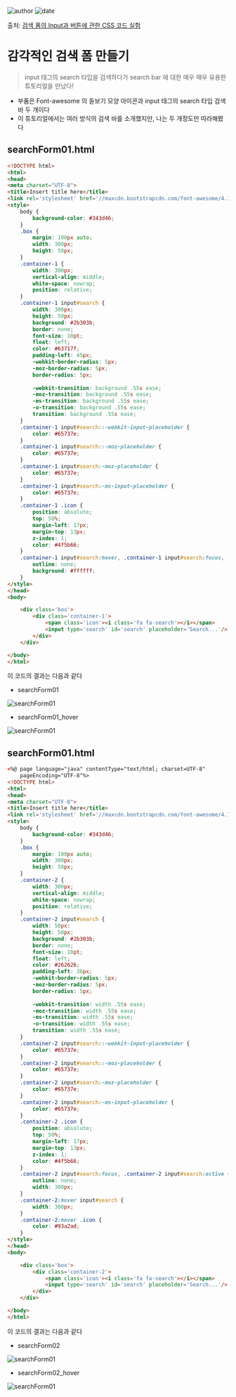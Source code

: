 ﻿
![author](https://img.shields.io/badge/author-daesungRa-lightgray.svg?style=flat-square)
![date](https://img.shields.io/badge/date-190103-lightgray.svg?style=flat-square)

출처: [검색 폼의 Input과 버튼에 관한 CSS 코드 실험]

# 감각적인 검색 폼 만들기

> input 태그의 search 타입을 검색하다가 search bar 에 대한 매우 매우 유용한 튜토리얼을 만났다!

- 부품은 Font-awesome 의 돋보기 모양 아이콘과 input 태그의 search 타입 검색 바 두 개이다
- 이 튜토리얼에서는 여러 방식의 검색 바를 소개했지만, 나는 두 개정도만 따라해봤다

## searchForm01.html

```HTML
<!DOCTYPE html>
<html>
<head>
<meta charset="UTF-8">
<title>Insert title here</title>
<link rel='stylesheet' href='//maxcdn.bootstrapcdn.com/font-awesome/4.1.0/css/font-awesome.min.css'/>
<style>
	body {
		background-color: #343d46;
	}
	.box {
		margin: 100px auto;
		width: 300px;
		height: 50px;
	}
	.container-1 {
		width: 300px;
		vertical-align: middle;
		white-space: nowrap;
		position: relative;
	}
	.container-1 input#search {
		width: 300px;
		height: 50px;
		background: #2b303b;
		border: none;
		font-size: 10pt;
		float: left;
		color: #63717f;
		padding-left: 45px;
		-webkit-border-radius: 5px;
		-moz-border-radius: 5px;
		border-radius: 5px;
		
		-webkit-transition: background .55s ease;
		-moz-transition: background .55s ease;
		-ms-transition: background .55s ease;
		-o-transition: background .55s ease;
		transition: background .55s ease;
	}
	.container-1 input#search::-webkit-input-placeholder {
		color: #65737e;
	}
	.container-1 input#search::-moz-placeholder {
		color: #65737e;
	}
	.container-1 input#search:-moz-placeholder {
		color: #65737e;
	}
	.container-1 input#search:-ms-input-placeholder {
		color: #65737e;
	}
	.container-1 .icon {
		position: absolute;
		top: 50%;
		margin-left: 17px;
		margin-top: 13px;
		z-index: 1;
		color: #4f5b66;
	}
	.container-1 input#search:hover, .container-1 input#search:focus, .container-1 input#search:active {
		outline: none;
		background: #ffffff;
	}
</style>
</head>
<body>

	<div class='box'>
		<div class='container-1'>
			<span class='icon'><i class='fa fa-search'></i></span>
			<input type='search' id='search' placeholder='Search...'/>
		</div>
	</div>

</body>
</html>
```

이 코드의 결과는 다음과 같다

- searchForm01

![searchForm01](https://github.com/daesungRa/MyStudy/blob/master/imgs/searchForm01.PNG)

- searchForm01_hover

![searchForm01](https://github.com/daesungRa/MyStudy/blob/master/imgs/searchForm01_hover.PNG)

## searchForm01.html

```HTML
<%@ page language="java" contentType="text/html; charset=UTF-8"
    pageEncoding="UTF-8"%>
<!DOCTYPE html>
<html>
<head>
<meta charset="UTF-8">
<title>Insert title here</title>
<link rel='stylesheet' href='//maxcdn.bootstrapcdn.com/font-awesome/4.1.0/css/font-awesome.min.css'/>
<style>
	body {
		background-color: #343d46;
	}
	.box {
		margin: 100px auto;
		width: 300px;
		height: 50px;
	}
	.container-2 {
		width: 300px;
		vertical-align: middle;
		white-space: nowrap;
		position: relative;
	}
	.container-2 input#search {
		width: 50px;
		height: 50px;
		background: #2b303b;
		border: none;
		font-size: 10pt;
		float: left;
		color: #262626;
		padding-left: 36px;
		-webkit-border-radius: 5px;
		-moz-border-radius: 5px;
		border-radius: 5px;
		
		-webkit-transition: width .55s ease;
		-moz-transition: width .55s ease;
		-ms-transition: width .55s ease;
		-o-transition: width .55s ease;
		transition: width .55s ease;
	}
	.container-2 input#search::-webkit-input-placeholder {
		color: #65737e;
	}
	.container-2 input#search::-moz-placeholder {
		color: #65737e;
	}
	.container-2 input#search:-moz-placeholder {
		color: #65737e;
	}
	.container-2 input#search:-ms-input-placeholder {
		color: #65737e;
	}
	.container-2 .icon {
		position: absolute;
		top: 50%;
		margin-left: 17px;
		margin-top: 13px;
		z-index: 1;
		color: #4f5b66;
	}
	.container-2 input#search:focus, .container-2 input#search:active {
		outline: none;
		width: 300px;
	}
	.container-2:hover input#search {
		width: 300px;
	}
	.container-2:hover .icon {
		color: #93a2ad;
	}
</style>
</head>
<body>

	<div class='box'>
		<div class='container-2'>
			<span class='icon'><i class='fa fa-search'></i></span>
			<input type='search' id='search' placeholder='Search...'/>
		</div>
	</div>

</body>
</html>
```

이 코드의 결과는 다음과 같다

- searchForm02

![searchForm01](https://github.com/daesungRa/MyStudy/blob/master/imgs/searchForm02.PNG)

- searchForm02_hover

![searchForm01](https://github.com/daesungRa/MyStudy/blob/master/imgs/searchForm02_hover.PNG)



[검색 폼의 Input과 버튼에 관한 CSS 코드 실험]: https://webdesign.tutsplus.com/ko/tutorials/css-experiments-with-a-search-form-input-and-button--cms-22069




